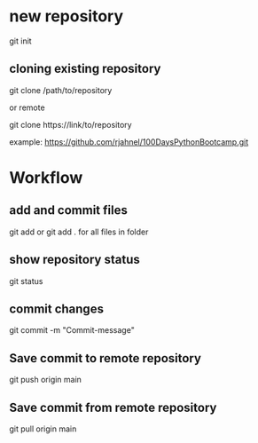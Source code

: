 # new repository
git init

## cloning existing repository
git clone /path/to/repository

or remote

git clone https://link/to/repository

example: https://github.com/rjahnel/100DaysPythonBootcamp.git

# Workflow
## add and commit files

git add <filename> 
or 
git add .
for all files in folder

## show repository status
git status

## commit changes
git commit -m "Commit-message"


## Save commit to remote repository
git push origin main

## Save commit from remote repository
git pull origin main
